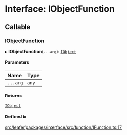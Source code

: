 # Interface: IObjectFunction

## Callable

### IObjectFunction

▸ **IObjectFunction**(`...arg`): [`IObject`](IObject.md)

#### Parameters

| Name | Type |
| :------ | :------ |
| `...arg` | `any` |

#### Returns

[`IObject`](IObject.md)

#### Defined in

[src/leafer/packages/interface/src/function/IFunction.ts:17](https://github.com/leaferjs/leafer/blob/ddf9650d989917c451947b101193d83f38b9fdcf/packages/interface/src/function/IFunction.ts#L17)
